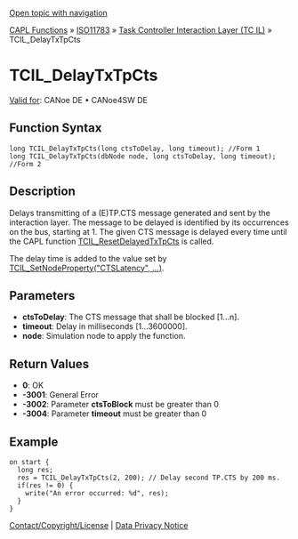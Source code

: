 [Open topic with navigation](../../../../../../CANoeDEFamily.htm#Topics/CAPLFunctions/ISO11783/ISOInteractionLayerTC/Functions/CAPLfunctionIso11783TCILDelayTxTpCts.md)

[CAPL Functions](../../../CAPLfunctions.md) » [ISO11783](../../CAPLfunctionsISO11783Overview.md) » [Task Controller Interaction Layer (TC IL)](../CAPLfunctionsISOILTCOverview.md) » TCIL_DelayTxTpCts

# TCIL_DelayTxTpCts

[Valid for](../../../../Shared/FeatureAvailability.md):  CANoe DE • CANoe4SW DE

## Function Syntax

```plaintext
long TCIL_DelayTxTpCts(long ctsToDelay, long timeout); //Form 1
long TCIL_DelayTxTpCts(dbNode node, long ctsToDelay, long timeout); //Form 2
```

## Description

Delays transmitting of a (E)TP.CTS message generated and sent by the interaction layer. The message to be delayed is identified by its occurrences on the bus, starting at 1. The given CTS message is delayed every time until the CAPL function [TCIL_ResetDelayedTxTpCts](CAPLfunctionIso11783TCILResetDelayedTxTpCts.md) is called.

The delay time is added to the value set by [TCIL_SetNodeProperty("CTSLatency", …)](CAPLfunctionIso11783TCILSetNodeProperty.md).

## Parameters

- **ctsToDelay**: The CTS message that shall be blocked [1…n].
- **timeout**: Delay in milliseconds [1…3600000].
- **node**: Simulation node to apply the function.

## Return Values

- **0**: OK
- **-3001**: General Error
- **-3002**: Parameter **ctsToBlock** must be greater than 0
- **-3004**: Parameter **timeout** must be greater than 0

## Example

```plaintext
on start {
  long res;
  res = TCIL_DelayTxTpCts(2, 200); // Delay second TP.CTS by 200 ms.
  if(res != 0) {
    write("An error occurred: %d", res);
  }
}
```

[Contact/Copyright/License](../../../../Shared/ContactCopyrightLicense.md) | [Data Privacy Notice](https://www.vector.com/int/en/company/get-info/privacy-policy/)
